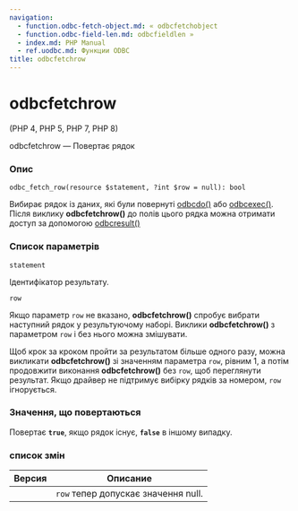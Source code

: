 ```yaml
---
navigation:
  - function.odbc-fetch-object.md: « odbcfetchobject
  - function.odbc-field-len.md: odbcfieldlen »
  - index.md: PHP Manual
  - ref.uodbc.md: Функции ODBC
title: odbcfetchrow
---
```

# odbcfetchrow

(PHP 4, PHP 5, PHP 7, PHP 8)

odbcfetchrow — Повертає рядок

### Опис

```methodsynopsis
odbc_fetch_row(resource $statement, ?int $row = null): bool
```

Вибирає рядок із даних, які були повернуті [odbcdo()](function.odbc-do.md) або [odbcexec()](function.odbc-exec.md). Після виклику **odbcfetchrow()** до полів цього рядка можна отримати доступ за допомогою [odbcresult()](function.odbc-result.md)

### Список параметрів

`statement`

Ідентифікатор результату.

`row`

Якщо параметр `row` не вказано, **odbcfetchrow()** спробує вибрати наступний рядок у результуючому наборі. Виклики **odbcfetchrow()** з параметром `row` і без нього можна змішувати.

Щоб крок за кроком пройти за результатом більше одного разу, можна викликати **odbcfetchrow()** зі значенням параметра `row`, рівним 1, а потім продовжити виконання **odbcfetchrow()** без `row`, щоб переглянути результат. Якщо драйвер не підтримує вибірку рядків за номером, `row` ігнорується.

### Значення, що повертаються

Повертає **`true`**, якщо рядок існує, **`false`** в іншому випадку.

### список змін

| Версия | Описание |
| --- | --- |
|  | `row` тепер допускає значення null. |

